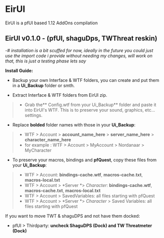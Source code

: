 # EirUI
EirUI is a pfUI based 1.12 AddOns compilation

## EirUI v0.1.0 - (pfUI, shaguDps, TWThreat reskin)
-# *installation is a bit scuffed for now, ideally in the future you could just use the import code i provide without needing my changes, will work on that, this is just a testing phase lets say*

**Install Guide:**
* Backup your own Interface & WTF folders, you can create and put them in a **Ui_Backup** folder or smth.

* Extract Interface & WTF folders from EirUI zip.
>  * Grab the** Config.wtf from your Ui_Backup** folder and paste it into EirUI's WTF. This is to preserve your sound, graphics, etc... settings.

* Replace **bolded** folder names with those in your **Ui_Backup**:
>  * WTF > Account > **account_name_here** > **server_name_here** > **character_name_here**
>  * for example : WTF > Account > MyAccount > Nordanaar > MyCharacter

* To preserve your macros, bindings and **pfQuest**, copy these files from your **Ui_Backup**:
>  * WTF > Account: **bindings-cache.wtf**, **macros-cache.txt**, **macros-local.txt**
>  * WTF > Account > *Server *> *Character*: **bindings-cache.wtf**, **macros-cache.txt**, **macros-local.txt**
>  * WTF > Account > SavedVariables: all files starting with pfQuest
>  * WTF > Account > *Server *> *Character* > Saved Variables: all files starting with pfQuest

If you want to move TWT & shaguDPS and not have them docked:
* pfUI > Thirdparty: **uncheck ShaguDPS (Dock) and TW Threatmeter (Dock)**
